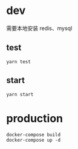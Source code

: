 
# dev
需要本地安装 redis、mysql

## test
```
yarn test
```
## start
```
yarn start
```

# production
```
docker-compose build
docker-compose up -d
```